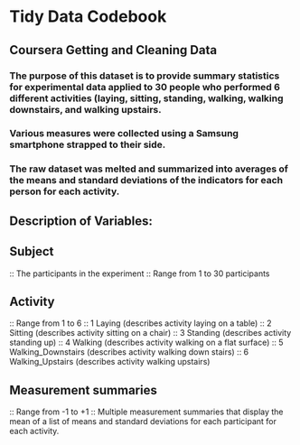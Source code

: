 # Tidy Data Codebook
## Coursera Getting and Cleaning Data

### The purpose of this dataset is to provide summary statistics for experimental data applied to 30 people who performed 6 different activities (laying, sitting, standing, walking, walking downstairs, and walking upstairs. 
### Various measures were collected using a Samsung smartphone strapped to their side.  
### The raw dataset was melted and summarized into averages of the means and standard deviations of the indicators for each person for each activity.

## Description of Variables: 

## Subject
::	The participants in the experiment
::	Range from 1 to 30 participants

## Activity
::	Range from 1 to 6
::	1 Laying (describes activity laying on a table)
::	2 Sitting (describes activity sitting on a chair)
::	3 Standing (describes activity standing up)
::	4 Walking (describes activity walking on a flat surface)
::	5 Walking_Downstairs (describes activity walking down stairs)
::	6 Walking_Upstairs  (describes activity walking upstairs)

## Measurement summaries
::	Range from -1 to +1
::	Multiple measurement summaries that display the mean  of a list of means and standard deviations for each participant for each activity.  

